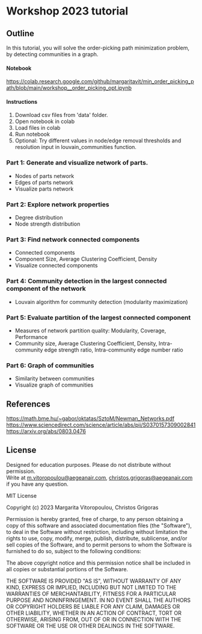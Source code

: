 # Workshop 2023 tutorial

## Outline

In this tutorial, you will solve the order-picking path minimization problem, by detecting communities in a graph.
#### Notebook
https://colab.research.google.com/github/margaritavit/min_order_picking_path/blob/main/workshop__order_picking_opt.ipynb

#### Instructions
1. Download csv files from 'data' folder.
2. Open notebook in colab
3. Load files in colab
4. Run notebook
5. Optional: Try different values in node/edge removal thresholds and resolution input in louvain_communities function. 

### Part 1: Generate and visualize network of parts.
  - Nodes of parts network
  - Edges of parts network
  - Visualize parts network

### Part 2: Explore network properties
  - Degree distribution
  - Node strength distribution

### Part 3: Find network connected components
  - Connected components
  - Component Size, Average Clustering Coefficient, Density
  - Visualize connected components

### Part 4: Community detection in the largest connected component of the network
  - Louvain algorithm for community detection (modularity maximization)

### Part 5: Evaluate partition of the largest connected component
  - Measures of network partition quality: Modularity, Coverage, Performance
  - Community size, Average Clustering Coefficient, Density, Intra-community edge strength ratio, Intra-community edge number ratio
    
### Part 6: Graph of communities
  - Similarity between communities
  - Visualize graph of communities

## References
https://math.bme.hu/~gabor/oktatas/SztoM/Newman_Networks.pdf
https://www.sciencedirect.com/science/article/abs/pii/S0370157309002841
https://arxiv.org/abs/0803.0476

## License

Designed for education purposes. Please do not distribute without permission.   
Write at m.vitoropoulou@aegeanair.com, christos.grigoras@aegeanair.com if you have any question.

MIT License

Copyright (c) 2023 Margarita Vitoropoulou, Christos Grigoras

Permission is hereby granted, free of charge, to any person obtaining a copy
of this software and associated documentation files (the "Software"), to deal
in the Software without restriction, including without limitation the rights
to use, copy, modify, merge, publish, distribute, sublicense, and/or sell
copies of the Software, and to permit persons to whom the Software is
furnished to do so, subject to the following conditions:

The above copyright notice and this permission notice shall be included in all
copies or substantial portions of the Software.

THE SOFTWARE IS PROVIDED "AS IS", WITHOUT WARRANTY OF ANY KIND, EXPRESS OR
IMPLIED, INCLUDING BUT NOT LIMITED TO THE WARRANTIES OF MERCHANTABILITY,
FITNESS FOR A PARTICULAR PURPOSE AND NONINFRINGEMENT. IN NO EVENT SHALL THE
AUTHORS OR COPYRIGHT HOLDERS BE LIABLE FOR ANY CLAIM, DAMAGES OR OTHER
LIABILITY, WHETHER IN AN ACTION OF CONTRACT, TORT OR OTHERWISE, ARISING FROM,
OUT OF OR IN CONNECTION WITH THE SOFTWARE OR THE USE OR OTHER DEALINGS IN THE
SOFTWARE.




